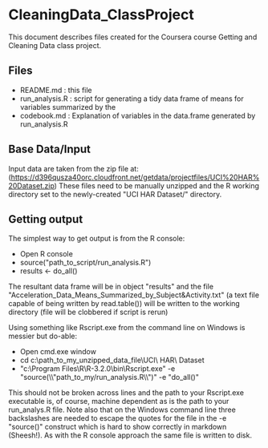 # CleaningData_ClassProject

This document describes files created for the Coursera course Getting and Cleaning Data class project.

## Files
 - README.md : this file
 - run_analysis.R : script for generating a tidy data frame of means for variables summarized by the 
 - codebook.md : Explanation of variables in the data.frame generated by run_analysis.R

## Base Data/Input
Input data are taken from the zip file at: 
(https://d396qusza40orc.cloudfront.net/getdata/projectfiles/UCI%20HAR%20Dataset.zip) 
These files need to be manually unzipped and the R working directory set to the newly-created "UCI HAR Dataset/" directory.  

## Getting output

The simplest way to get output is from the R console:

 - Open R console
 - source("path_to_script/run_analysis.R")
 - results <- do_all()

The resultant data frame will be in object "results" and the file "Acceleration_Data_Means_Summarized_by_Subject&Activity.txt" (a text file capable of being written by read.table()) will be written to the working directory (file will be clobbered if script is rerun)

Using something like Rscript.exe from the command line on Windows is messier but do-able:

 - Open cmd.exe window
 - cd c:\path_to_my_unzipped_data_file\UCI\ HAR\ Dataset
 - "c:\Program Files\R\R-3.2.0\bin\Rscript.exe" -e "source(\\\\"path_to_my/run_analysis.R\\\\")" -e "do_all()"

This should not be broken across lines and the path to your Rscript.exe executable is, of course, machine dependent as is the path to your run_analys.R file.  Note also that on the Windows command line three backslashes are needed to escape the quotes for the file in the -e "source()" construct which is hard to show correctly in markdown (Sheesh!).  As with the R console approach the same file is written to disk.
